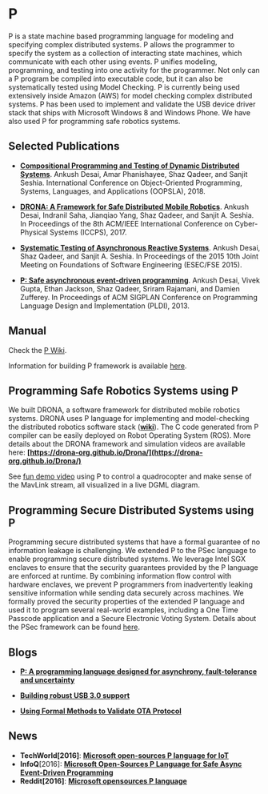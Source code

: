 # P

P is a state machine based programming language for modeling and specifying complex distributed systems. P allows the programmer to specify the system as a collection of interacting state machines, which communicate with each other using events. P unifies modeling, programming, and testing into one activity for the programmer. Not only can a P program be compiled into executable code, but it can also be systematically tested using Model Checking. 
P is currently being used extensively inside Amazon (AWS) for model checking complex distributed systems.
P has been used to implement and validate the USB device driver stack that ships with Microsoft Windows 8 and Windows Phone.
We have also used P for programming safe robotics systems.

## Selected Publications

- **[Compositional Programming and Testing of Dynamic Distributed Systems](https://ankushdesai.github.io/assets/papers/modp.pdf)**.
Ankush Desai, Amar Phanishayee, Shaz Qadeer, and Sanjit Seshia.
International Conference on Object-Oriented Programming, Systems, Languages, and Applications (OOPSLA), 2018.

- **[DRONA: A Framework for Safe Distributed Mobile Robotics](https://ankushdesai.github.io/assets/papers/drona.pdf)**.
Ankush Desai, Indranil Saha, Jianqiao Yang, Shaz Qadeer, and Sanjit A. Seshia.
In Proceedings of the 8th ACM/IEEE International Conference on Cyber-Physical Systems (ICCPS), 2017.

- **[Systematic Testing of Asynchronous Reactive Systems](https://ankushdesai.github.io/assets/papers/fse-desai.pdf)**.
Ankush Desai, Shaz Qadeer, and Sanjit A. Seshia.
In Proceedings of the 2015 10th Joint Meeting on Foundations of Software Engineering (ESEC/FSE 2015). 

- **[P: Safe asynchronous event-driven programming](https://ankushdesai.github.io/assets/papers/p.pdf)**.
Ankush Desai, Vivek Gupta, Ethan Jackson, Shaz Qadeer, Sriram Rajamani, and Damien Zufferey.
In Proceedings of ACM SIGPLAN Conference on Programming Language Design and Implementation (PLDI), 2013.

## Manual

Check the [P Wiki](https://github.com/p-org/P/wiki/Introduction-to-P-language).

Information for building P framework is available [here](https://github.com/p-org/P/wiki).

## Programming Safe Robotics Systems using P

We built DRONA, a software framework for distributed mobile robotics systems. DRONA uses P language for implementing and model-checking the distributed robotics software stack (**[wiki](https://github.com/Drona-Org/Drona/wiki/Drona-Software-Stack)**). The C code generated from P compiler can be easily deployed on  Robot Operating System (ROS).
More details about the DRONA framework and simulation videos are available here:
**[https://drona-org.github.io/Drona/](https://drona-org.github.io/Drona/)**

See [fun demo video](https://www.youtube.com/watch?v=R8ztpfMPs5c) using P to control a quadrocopter and make sense of the MavLink stream, all visualized in a live DGML diagram.

## Programming Secure Distributed Systems using P

Programming secure distributed systems that have a formal guarantee of no information leakage is challenging.
We extended P to the PSec language to enable programming secure distributed systems.
We leverage Intel SGX enclaves to ensure that the security guarantees provided by the P language are enforced
at runtime. By combining information flow control with hardware enclaves, we prevent P programmers
from inadvertently leaking sensitive information while sending data securely across machines. We
formally proved the security properties of the extended P language and used it to program several real-world
examples, including a One Time Passcode application and a Secure Electronic Voting System.
Details about the PSec framework can be found [here](https://github.com/ShivKushwah/PSec).

## Blogs

- **[P: A programming language designed for asynchrony, fault-tolerance and uncertainty](https://www.microsoft.com/en-us/research/blog/p-programming-language-asynchrony/)**
- **[Building robust USB 3.0 support](https://blogs.msdn.microsoft.com/b8/2011/08/22/building-robust-usb-3-0-support/)**

- **[Using Formal Methods to Validate OTA Protocol](https://freertos.org/2020/12/using-formal-methods-to-validate-ota-protocol.html)**

## News

- **TechWorld[2016]**: **[Microsoft open-sources P language for IoT](http://www.techworld.com.au/article/608591/microsoft-open-sources-p-language-iot/)**
- **InfoQ**[2016]: **[Microsoft Open-Sources P Language for Safe Async Event-Driven Programming](https://www.infoq.com/news/2016/10/microsoft-p-language-opensourced)**
- **Reddit[2016]**: **[Microsoft opensources P language](https://www.reddit.com/r/programming/comments/56nbbx/microsoft_opensources_p_language/)**